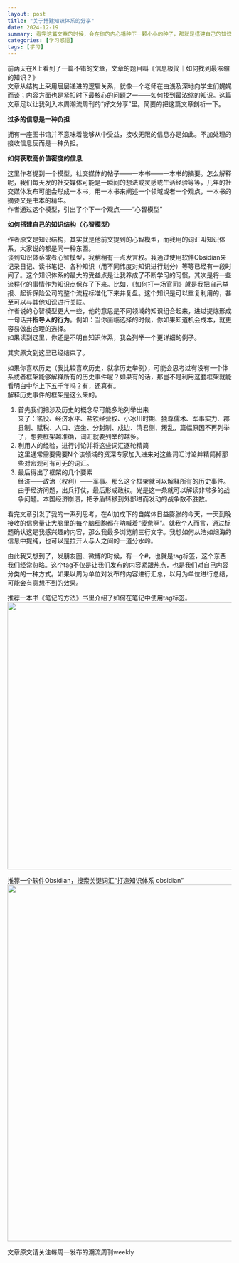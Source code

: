 ```yaml
---
layout: post
title: "关于搭建知识体系的分享"
date: 2024-12-19
summary: 看完这篇文章的时候，会在你的内心播种下一颗小小的种子，那就是搭建自己的知识体系。
categories: [学习感悟]
tags: [学习]
---
```


前两天在X上看到了一篇不错的文章，文章的题目叫《信息极简｜如何找到最浓缩的知识？》  
文章从结构上采用层层递进的逻辑关系，就像一个老师在由浅及深地向学生们娓娓而谈；内容方面也是紧扣时下最核心的问题之一——如何找到最浓缩的知识。这篇文章足以让我列入本周潮流周刊的“好文分享”里。简要的把这篇文章剖析一下。  

**过多的信息是一种负担**  

拥有一座图书馆并不意味着能够从中受益，接收无限的信息亦是如此。不加处理的接收信息反而是一种负担。  

**如何获取高价值密度的信息**  

这里作者提到一个模型，社交媒体的帖子——一本书——一本书的摘要。怎么解释呢，我们每天发的社交媒体可能是一瞬间的想法或灵感或生活经验等等，几年的社交媒体发布可能会形成一本书，用一本书来阐述一个领域或者一个观点，一本书的摘要又是书本的精华。  
作者通过这个模型，引出了个下一个观点——“心智模型”  

**如何搭建自己的知识结构（心智模型）**  

作者原文是知识结构，其实就是他前文提到的心智模型，而我用的词汇叫知识体系，大家说的都是同一种东西。  
谈到知识体系或者心智模型，我稍稍有一点发言权。我通过使用软件Obsidian来记录日记、读书笔记、各种知识（用不同纬度对知识进行划分）等等已经有一段时间了。这个知识体系的最大的受益点是让我养成了不断学习的习惯，其次是将一些流程化的事情作为知识点保存了下来。比如，《如何打一场官司》就是我把自己举报、起诉保险公司的整个流程标准化下来并复盘。这个知识是可以重复利用的，甚至可以与其他知识进行关联。  
作者说的心智模型更大一些，他的意思是不同领域的知识组合起来，进过提炼形成一句话并**指导人的行为**。例如：当你面临选择的时候，你如果知道机会成本，就更容易做出合理的选择。   
如果读到这里，你还是不明白知识体系，我会列举一个更详细的例子。  

其实原文到这里已经结束了。

如果你喜欢历史（我比较喜欢历史，就拿历史举例），可能会思考过有没有一个体系或者框架能够解释所有的历史事件呢？如果有的话，那岂不是利用这套框架就能看明白中华上下五千年吗？有，还真有。  
解释历史事件的框架是这么来的。  
1. 首先我们把涉及历史的概念尽可能多地列举出来  
来了：徭役、经济水平、盐铁经营权、小冰川时期、独尊儒术、军事实力、郡县制、赋税、人口、连坐、分封制、戍边、清君侧、叛乱，篇幅原因不再列举了，想要框架越准确，词汇就要列举的越多。  
2. 利用人的经验，进行讨论并将这些词汇逐轮精简  
这里通常需要需要N个该领域的资深专家加入进来对这些词汇讨论并精简掉那些对宏观可有可无的词汇。
3. 最后得出了框架的几个要素  
经济——政治（权利）——军事。那么这个框架就可以解释所有的历史事件。由于经济问题，出兵打仗，最后形成政权。光是这一条就可以解读非常多的战争问题。本国经济崩溃，把矛盾转移到外部进而发动的战争数不胜数。  

看完文章引发了我的一系列思考，在AI加成下的自媒体日益膨胀的今天，一天到晚接收的信息量让大脑里的每个脑细胞都在呐喊着“疲惫啊”。就我个人而言，通过标题确认这是我感兴趣的内容，那么我最多浏览前三行文字。我想如何从浩如烟海的信息中提纯，也可以是拉开人与人之间的一道分水岭。  

由此我又想到了，发朋友圈、微博的时候，有一个#，也就是tag标签，这个东西我们经常忽略。这个tag不仅是让我们发布的内容紧跟热点，也是我们对自己内容分类的一种方式。如果以周为单位对发布的内容进行汇总，以月为单位进行总结，可能会有意想不到的效果。  

推荐一本书《笔记的方法》书里介绍了如何在笔记中使用tag标签。  
<img src="https://img.netok.xyz/1734596449517.jpg" width="600">

推荐一个软件Obsidian，搜索关键词汇“打造知识体系 obsidian”  
<img src="https://img.netok.xyz/1734656441233.png" width="800">

文章原文请关注每周一发布的潮流周刊weekly